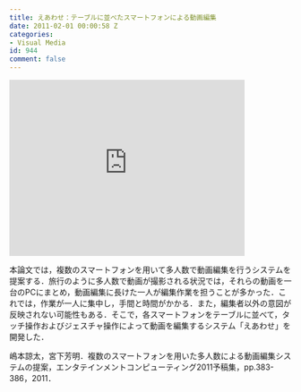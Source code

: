 ```yaml
---
title: えあわせ：テーブルに並べたスマートフォンによる動画編集
date: 2011-02-01 00:00:58 Z
categories:
- Visual Media
id: 944
comment: false
---
```


<iframe width="420" height="315" src="https://www.youtube.com/embed/GMth_-znAyI" frameborder="0" allowfullscreen></iframe>



本論文では，複数のスマートフォンを用いて多人数で動画編集を行うシステムを提案する．旅行のように多人数で動画が撮影される状況では，それらの動画を一台のPCにまとめ，動画編集に長けた一人が編集作業を担うことが多かった．これでは，作業が一人に集中し，手間と時間がかかる．また，編集者以外の意図が反映されない可能性もある．そこで，各スマートフォンをテーブルに並べて，タッチ操作およびジェスチャ操作によって動画を編集するシステム「えあわせ」を開発した．

嶋本諒太，宮下芳明．複数のスマートフォンを用いた多人数による動画編集システムの提案，エンタテインメントコンピューティング2011予稿集，pp.383-386，2011．

